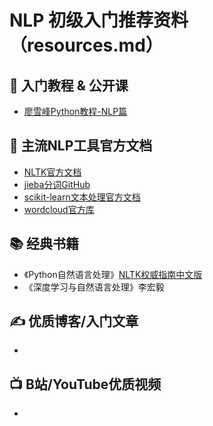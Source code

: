 # NLP 初级入门推荐资料（resources.md）

## 📖 入门教程 & 公开课
- [廖雪峰Python教程-NLP篇](https://www.liaoxuefeng.com/wiki/1016959663602400)

## 🔧 主流NLP工具官方文档
- [NLTK官方文档](https://www.nltk.org/)
- [jieba分词GitHub](https://github.com/fxsjy/jieba)
- [scikit-learn文本处理官方文档](https://scikit-learn.org/stable/modules/feature_extraction.html#text-feature-extraction)
- [wordcloud官方库](https://github.com/amueller/word_cloud)

## 📚 经典书籍
- 《Python自然语言处理》[NLTK权威指南中文版](https://nltk.org/book/)
- 《深度学习与自然语言处理》李宏毅

## ✍️ 优质博客/入门文章
-  

## 📺 B站/YouTube优质视频
-  
